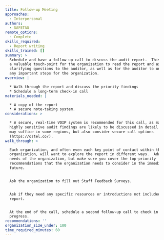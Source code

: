 ```yaml
---
title: Follow-up Meeting
approaches:
  - Interpersonal
authors:
  - SAFETAG
remote_options:
  - Complete
skills_required:
  - Report writing
skills_trained: []
summary: >
  Schedule and have a follow up call to discuss the audit report.  This provides
  a valuable touch-point for the organization to read the report and ask any
  clarifying questions to the auditor, as well as for the auditor to underscore
  any important steps for the organization.  
overview: |

  * Walk through the report and discuss the priority findings
  * Schedule a long-term check-in call
materials_needed: |

  * A copy of the report
  * A secure note-taking system.
considerations: >

  * A secure, real-time VOIP system is recommended for this call, as many of the
  highly sensitive audit findings are likely to be discussed in detail.  Skype
  may suffice in some regions, but also consider secure call options
  (https://ostel.co/).
walk_through: >

  Each organization, and often even each key point of contact within the
  organization, will want to explore the report in different ways.  Adapt to the
  needs of the organization, but make sure you cover the top-priority
  recommendations that the organization needs to consider in the immediate
  future.


  Ask the organization to fill out Staff Feedback Surveys.


  Ask if they need any specific resources or introductions not included in the
  report.


  At the end of the call, schedule a second follow-up call to check in on their
  progress.
recommendations: ''
organization_size_under: 100
time_required_minutes: 60
---
```


